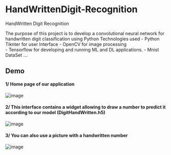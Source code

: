 # HandWrittenDigit-Recognition
HandWritten Digit Recognition

The purpose of this project is to develop a convolutional neural network for handwritten digit classification using Python 
Technologies used 
    - Python Tiknter for user Interface
    - OpenCV for image processing  
    - Tensorflow for developing and running ML and DL applications.
    - Mnist DataSet  ...
    

## Demo

#### 1/ Home page of our application


![image](https://user-images.githubusercontent.com/57012475/175561303-2377610a-27a7-4fda-9188-b4e09d8abb37.png)


#### 2/ This interface contains a widget allowing to draw a number to predict it according to our model (DigitHandWritten.h5) 


![image](https://user-images.githubusercontent.com/57012475/175561488-bc846eda-575a-4f7c-bec4-54e99662ded5.png)



#### 3/ You can also use a picture with a handwritten number 


![image](https://user-images.githubusercontent.com/57012475/175563047-408f4d29-bdb9-4d62-829c-918241a7de01.png)

